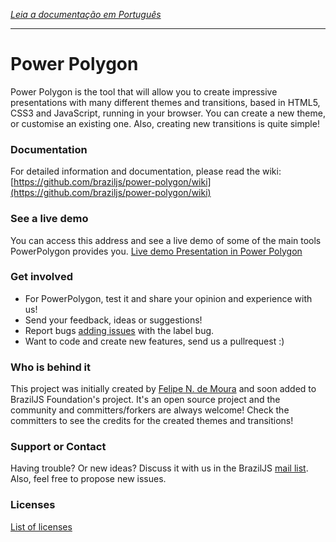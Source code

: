*[Leia a documentação em Português](https://github.com/braziljs/power-polygon/blob/master/README-pt.md)*

---
# Power Polygon
Power Polygon is the tool that will allow you to create impressive presentations with many different themes and transitions, based in HTML5, CSS3 and JavaScript, running in your browser.
You can create a new theme, or customise an existing one. Also, creating new transitions is quite simple!

### Documentation
For detailed information and documentation, please read the wiki:
[https://github.com/braziljs/power-polygon/wiki](https://github.com/braziljs/power-polygon/wiki)

### See a live demo
You can access this address and see a live demo of some of the main tools PowerPolygon provides you.
[Live demo Presentation in Power Polygon](http://felipenmoura.org/talks/meet-ppw/)

### Get involved
* For PowerPolygon, test it and share your opinion and experience with us!
* Send your feedback, ideas or suggestions!
* Report bugs [adding issues](https://github.com/braziljs/power-polygon/issues?milestone=2&state=open) with the label bug.
* Want to code and create new features, send us a pullrequest :)

### Who is behind it
This project was initially created by [Felipe N. de Moura](http://felipenmoura.org) and soon added to BrazilJS Foundation's project. It's an open source project and the community and committers/forkers are always welcome!
Check the committers to see the credits for the created themes and transitions!

### Support or Contact
Having trouble? Or new ideas? Discuss it with us in the BrazilJS [mail list](https://groups.google.com/forum/?fromgroups#!forum/braziljs-foundation). Also, feel free to propose new issues.

### Licenses
[List of licenses](https://github.com/braziljs/power-polygon/tree/master/ppw/_licenses)